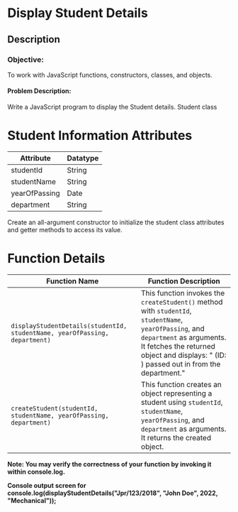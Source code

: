 # Display Student Details
## Description

### Objective:

To work with JavaScript functions, constructors, classes, and objects.

#### Problem Description:

Write a JavaScript program to display the Student details. 
Student class 

# Student Information Attributes

| Attribute       | Datatype    |
|-----------------|-------------|
| studentId       | String      |
| studentName     | String      | 
| yearOfPassing   | Date        | 
| department      | String      | 



Create an all-argument constructor to initialize the student class attributes and getter methods to access its value.

# Function Details

| Function Name                  | Function Description                                                                                               |
|--------------------------------|-------------------------------------------------------------------------------------------------------------------|
| `displayStudentDetails(studentId, studentName, yearOfPassing, department)` | This function invokes the `createStudent()` method with `studentId`, `studentName`, `yearOfPassing`, and `department` as arguments. It fetches the returned object and displays: "<studentName> (ID: <studentId>) passed out in <yearOfPassing> from the <department> department." |
| `createStudent(studentId, studentName, yearOfPassing, department)`        | This function creates an object representing a student using `studentId`, `studentName`, `yearOfPassing`, and `department` as arguments. It returns the created object.          |


**Note: You may verify the correctness of your function by invoking it within console.log.**

**Console output screen for console.log(displayStudentDetails("Jpr/123/2018", "John Doe", 2022, "Mechanical"));**

